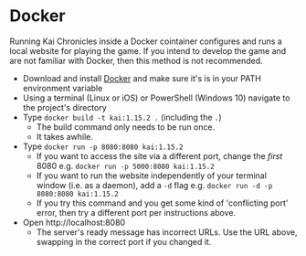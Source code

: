 # Docker

Running Kai Chronicles inside a Docker cointainer configures and runs a local website for playing the game. If you intend to develop the game and are not familiar with Docker, then this method is not recommended.
 * Download and install [Docker](https://docs.docker.com/install/) and make sure it's is in your PATH environment variable
 * Using a terminal (Linux or iOS) or PowerShell (Windows 10) navigate to the project's directory
 * Type `docker build -t kai:1.15.2 .` (including the `.`)
     * The build command only needs to be run once.
     * It takes awhile.
 * Type `docker run -p 8080:8080 kai:1.15.2` 
     * If you want to access the site via a different port, change the *first* 8080 e.g. `docker run -p 5000:8080 kai:1.15.2`
     * If you want to run the website independently of your terminal window (i.e. as a daemon), add a `-d` flag e.g. `docker run -d -p 8080:8080 kai:1.15.2`
     * If you try this command and you get some kind of 'conflicting port' error, then try a different port per instructions above.
 * Open http://localhost:8080
     * The server's ready message has incorrect URLs. Use the URL above, swapping in the correct port if you changed it.